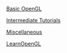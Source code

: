 [Basic OpenGL](http://www.opengl-tutorial.org/beginners-tutorials/)

[Intermediate Tutorials](http://www.opengl-tutorial.org/intermediate-tutorials/)

[Miscellaneous](http://www.opengl-tutorial.org/miscellaneous/)

[LearnOpenGL](https://learnopengl-cn.readthedocs.io/zh/latest/)